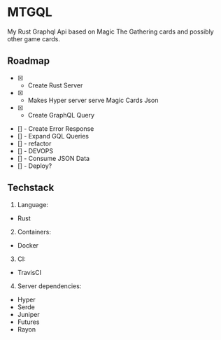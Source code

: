 # MTGQL

My Rust Graphql Api based on Magic The Gathering cards and possibly other game cards.

## Roadmap
- [x] - Create Rust Server
- [x] - Makes Hyper server serve Magic Cards Json
- [x] - Create GraphQL Query
- [] - Create Error Response
- [] - Expand GQL Queries
- [] - refactor
- [] - DEVOPS
- [] - Consume JSON Data
- [] - Deploy?

## Techstack
1. Language:
  * Rust
2. Containers:
  * Docker
3. CI:
  * TravisCI
4. Server dependencies:
  * Hyper
  * Serde
  * Juniper
  * Futures
  * Rayon
